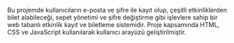 Bu projemde kullanıcıların e-posta ve şifre ile kayıt olup, çeşitli etkinliklerden bilet alabileceği, sepet yönetimi ve şifre değiştirme 
gibi işlevlere sahip bir web tabanlı etkinlik kayıt ve biletleme sistemidir. Proje
kapsamında HTML, CSS ve JavaScript kullanılarak kullanıcı arayüzü
geliştirilmiştir.
